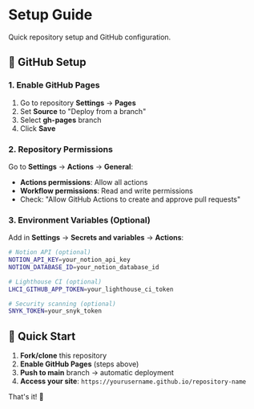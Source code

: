 # Setup Guide

Quick repository setup and GitHub configuration.

## 🔧 GitHub Setup

### 1. Enable GitHub Pages

1. Go to repository **Settings** → **Pages**
2. Set **Source** to "Deploy from a branch"
3. Select **gh-pages** branch
4. Click **Save**

### 2. Repository Permissions

Go to **Settings** → **Actions** → **General**:

- **Actions permissions**: Allow all actions
- **Workflow permissions**: Read and write permissions
- Check: "Allow GitHub Actions to create and approve pull requests"

### 3. Environment Variables (Optional)

Add in **Settings** → **Secrets and variables** → **Actions**:

```bash
# Notion API (optional)
NOTION_API_KEY=your_notion_api_key
NOTION_DATABASE_ID=your_notion_database_id

# Lighthouse CI (optional)
LHCI_GITHUB_APP_TOKEN=your_lighthouse_ci_token

# Security scanning (optional)
SNYK_TOKEN=your_snyk_token
```

## 🚀 Quick Start

1. **Fork/clone** this repository
2. **Enable GitHub Pages** (steps above)
3. **Push to main** branch → automatic deployment
4. **Access your site**: `https://yourusername.github.io/repository-name`

That's it! 🎉
